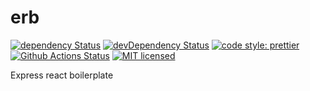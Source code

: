 # erb

[![dependency Status](https://david-dm.org/htdangkhoa/erb/status.svg)](https://david-dm.org/htdangkhoa/erb)
[![devDependency Status](https://david-dm.org/htdangkhoa/erb/dev-status.svg)](https://david-dm.org/htdangkhoa/erb?type=dev)
[![code style: prettier](https://img.shields.io/badge/code_style-prettier-ff69b4.svg?style=flat-square)](https://github.com/prettier/prettier)
[![Github Actions Status](https://github.com/htdangkhoa/erb/workflows/Github%20Actions/badge.svg?branch=develop)](https://github.com/htdangkhoa/erb/actions)
[![MIT licensed](https://img.shields.io/badge/license-MIT-blue.svg)](https://raw.githubusercontent.com/wellyshen/react-cool-starter/master/LICENSE)

Express react boilerplate
